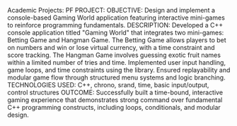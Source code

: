 Academic Projects:
PF PROJECT:
OBJECTIVE:
Design and implement a console-based Gaming World application featuring interactive mini-games to reinforce programming fundamentals.
DESCRIPTION:
Developed a C++ console application titled "Gaming World" that integrates two mini-games: Betting Game and Hangman Game.
The Betting Game allows players to bet on numbers and win or lose virtual currency, with a time constraint and score tracking.
The Hangman Game involves guessing exotic fruit names within a limited number of tries and time.
Implemented user input handling, game loops, and time constraints using the <chrono> library.
Ensured replayability and modular game flow through structured menu systems and logic branching.
TECHNOLOGIES USED: C++, chrono, srand, time, basic input/output, control structures
OUTCOME:
Successfully built a time-bound, interactive gaming experience that demonstrates strong command over fundamental C++ programming constructs, including loops, conditionals, and modular design.
